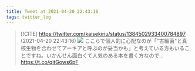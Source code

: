 ```yaml
---
title: Tweet at 2021-04-20 22:43:16
tags: twitter_log
---
```


> [!CITE] https://twitter.com/kaisekiriu/status/1384502933400784897 (2021-04-20 22:43:16)
> ![](https://twitter.com/kaisekiriu/status/1384502933400784897)
> ここらで個人的に心配なのが「"古細菌"と真核生物を合わせてアーキアと呼ぶのが妥当かも」と考えている方もいることですね。いかんせん面白くて人気のある本を書く方なので…
> https://t.co/qitGows6pF
